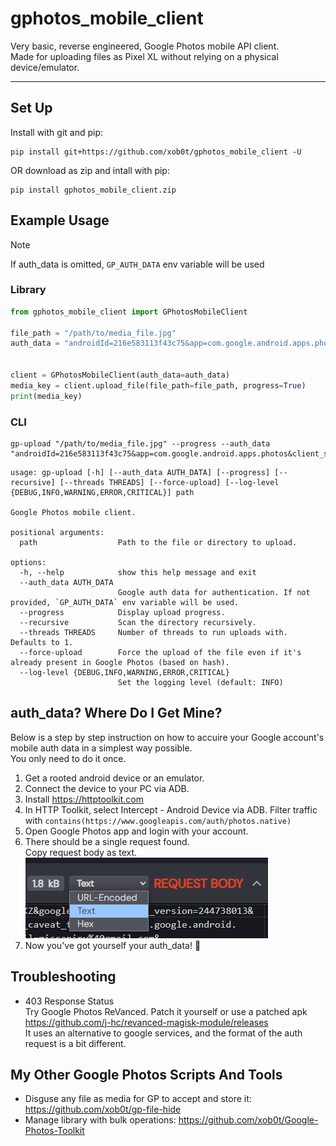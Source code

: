 # gphotos_mobile_client

Very basic, reverse engineered, Google Photos mobile API client.  
Made for uploading files as Pixel XL without relying on a physical device/emulator.

---

## Set Up

Install with git and pip:

```
pip install git+https://github.com/xob0t/gphotos_mobile_client -U
```

OR download as zip and intall with pip:

```
pip install gphotos_mobile_client.zip
```

## Example Usage

> [!NOTE]
> If auth_data is omitted, `GP_AUTH_DATA` env variable will be used

### Library

```python
from gphotos_mobile_client import GPhotosMobileClient

file_path = "/path/to/media_file.jpg"
auth_data = "androidId=216e583113f43c75&app=com.google.android.apps.photos&client_sig=34bb24c05e47e0aefa65a58a762171d9b613a680..."


client = GPhotosMobileClient(auth_data=auth_data)
media_key = client.upload_file(file_path=file_path, progress=True)
print(media_key)

```

### CLI

```
gp-upload "/path/to/media_file.jpg" --progress --auth_data "androidId=216e583113f43c75&app=com.google.android.apps.photos&client_sig=34bb24c05e47e0aefa65a58a762171d9b613a680..."
```

```
usage: gp-upload [-h] [--auth_data AUTH_DATA] [--progress] [--recursive] [--threads THREADS] [--force-upload] [--log-level {DEBUG,INFO,WARNING,ERROR,CRITICAL}] path

Google Photos mobile client.

positional arguments:
  path                  Path to the file or directory to upload.

options:
  -h, --help            show this help message and exit
  --auth_data AUTH_DATA
                        Google auth data for authentication. If not provided, `GP_AUTH_DATA` env variable will be used.
  --progress            Display upload progress.
  --recursive           Scan the directory recursively.
  --threads THREADS     Number of threads to run uploads with. Defaults to 1.
  --force-upload        Force the upload of the file even if it's already present in Google Photos (based on hash).
  --log-level {DEBUG,INFO,WARNING,ERROR,CRITICAL}
                        Set the logging level (default: INFO)
```

## auth_data? Where Do I Get Mine?

Below is a step by step instruction on how to accuire your Google account's mobile auth data in a simplest way possible.  
You only need to do it once.

1. Get a rooted android device or an emulator.
2. Connect the device to your PC via ADB.
3. Install https://httptoolkit.com
4. In HTTP Toolkit, select Intercept - Android Device via ADB. Filter traffic with `contains(https://www.googleapis.com/auth/photos.native)`
5. Open Google Photos app and login with your account.
6. There should be a single request found.  
   Copy request body as text.  
    ![http_toolkit_tip](media/image.png)
7. Now you've got yourself your auth_data! 🎉

## Troubleshooting

- 403 Response Status  
  Try Google Photos ReVanced. Patch it yourself or use a patched apk https://github.com/j-hc/revanced-magisk-module/releases  
  It uses an alternative to google services, and the format of the auth request is a bit different.

## My Other Google Photos Scripts And Tools

- Disguse any file as media for GP to accept and store it: https://github.com/xob0t/gp-file-hide
- Manage library with bulk operations: https://github.com/xob0t/Google-Photos-Toolkit
